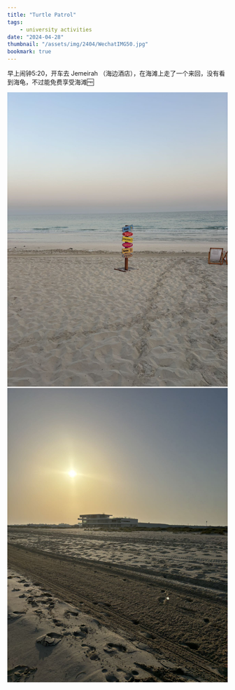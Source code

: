 ```yaml
---
title: "Turtle Patrol"
tags:
    - university activities
date: "2024-04-28"
thumbnail: "/assets/img/2404/WechatIMG50.jpg"
bookmark: true
---
```


早上闹钟5:20，开车去 Jemeirah （海边酒店），在海滩上走了一个来回，没有看到海龟，不过能免费享受海滩🆓

![Test](/assets/img/2404/WechatIMG51.jpg " ")
![Alt text](/assets/img/2404/WechatIMG52.jpg)